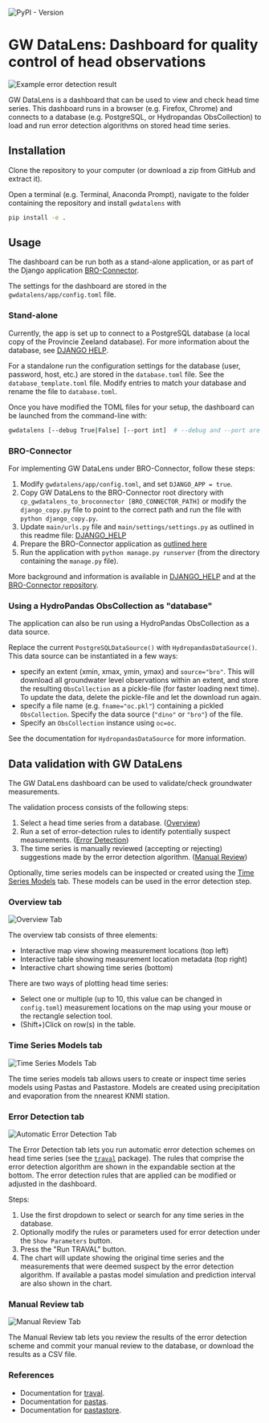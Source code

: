 ![PyPI - Version](https://img.shields.io/pypi/v/gwdatalens)

# GW DataLens: Dashboard for quality control of head observations

![Example error detection result](gwdatalens/assets/traval_result_example.png)

GW DataLens is a dashboard that can be used to view and check head time series.
This dashboard runs in a browser (e.g. Firefox, Chrome) and connects to a
database (e.g. PostgreSQL, or Hydropandas ObsCollection) to load and run error
detection algorithms on stored head time series.

## Installation

Clone the repository to your computer (or download a zip from GitHub and extract it).

Open a terminal (e.g. Terminal, Anaconda Prompt), navigate to the folder containing the repository
and install `gwdatalens` with

```bash
pip install -e .
```

## Usage

The dashboard can be run both as a stand-alone application, or as part of the Django
application [BRO-Connector](https://github.com/nens/bro-connector).

The settings for the dashboard are stored in the `gwdatalens/app/config.toml` file.

### Stand-alone

Currently, the app is set up to connect to a PostgreSQL database (a local copy
of the Provincie Zeeland database). For more information about the database,
see [DJANGO HELP](gwdatalens/django/DJANGO_HELP.md).

For a standalone run the configuration settings for the database (user,
password, host, etc.) are stored in the `database.toml` file. See the
`database_template.toml` file. Modify entries to match your database and rename
the file to `database.toml`.

Once you have modified the TOML files for your setup, the dashboard can be
launched from the command-line with:

```bash
gwdatalens [--debug True|False] [--port int]  # --debug and --port are optional
```

### BRO-Connector

For implementing GW DataLens under BRO-Connector, follow these steps:

1. Modify `gwdatalens/app/config.toml`, and set `DJANGO_APP = true`.
2. Copy GW DataLens to the BRO-Connector root directory with
   `cp_gwdatalens_to_broconnector [BRO_CONNECTOR_PATH]` or modify the `django_copy.py`
   file to point to the correct path and run the file with `python django_copy.py`.
3. Update `main/urls.py` file and `main/settings/settings.py` as outlined in this readme
   file: [DJANGO_HELP](gwdatalens/django/DJANGO_HELP.md)
4. Prepare the BRO-Connector application as
   [outlined here](https://github.com/nens/bro-connector?tab=readme-ov-file#installeren-van-django-applicatie)
5. Run the application with `python manage.py runserver` (from the directory containing
   the `manage.py` file).

More background and information is available in
[DJANGO_HELP](gwdatalens/django/DJANGO_HELP.md) and at the
[BRO-Connector repository](https://github.com/nens/bro-connector).

### Using a HydroPandas ObsCollection as "database"

The application can also be run using a HydroPandas ObsCollection as a data source.

Replace the current `PostgreSQLDataSource()` with `HydropandasDataSource()`. This
data source can be instantiated in a few ways:

- specify an extent (xmin, xmax, ymin, ymax) and `source="bro"`. This will download
  all groundwater level observations within an extent, and store the resulting
  `ObsCollection` as a pickle-file (for faster loading next time). To update the data,
  delete the pickle-file and let the download run again.
- specify a file name (e.g. `fname="oc.pkl"`) containing a pickled `ObsCollection`.
  Specify the data source (`"dino"` or `"bro"`) of the file.
- Specify an `ObsCollection` instance using `oc=oc`.

See the documentation for `HydropandasDataSource` for more information.

## Data validation with GW DataLens

The GW DataLens dashboard can be used to validate/check groundwater measurements.

The validation process consists of the following steps:

   1. Select a head time series from a database. ([Overview](#overview-tab))
   2. Run a set of error-detection rules to identify potentially suspect measurements. ([Error Detection](#error-detection-tab))
   3. The time series is manually reviewed (accepting or rejecting) suggestions made by the  error detection algorithm. ([Manual Review](#error-detection-tab))

Optionally, time series models can be inspected or created using the [Time Series Models](#time-series-models-tab) tab. These models can be used in the error detection step.

### Overview tab

![Overview Tab](/gwdatalens/assets/00_overview_tab.png)

The overview tab consists of three elements:

- Interactive map view showing measurement locations (top left)
- Interactive table showing measurement location metadata (top right)
- Interactive chart showing time series (bottom)

There are two ways of plotting head time series:

- Select one or multiple (up to 10, this value can be changed in `config.toml`)
  measurement locations on the map using your mouse or the rectangle selection tool.
- (Shift+)Click on row(s) in the table.

### Time Series Models tab

![Time Series Models Tab](/gwdatalens/assets/01_model_tab.png)

The time series models tab allows users to create or inspect time series models using
Pastas and Pastastore. Models are created using precipitation and evaporation from the
nnearest KNMI station.

### Error Detection tab

![Automatic Error Detection Tab](/gwdatalens/assets/02_qc_tab.png)

The Error Detection tab lets you run automatic error detection schemes on head time
series (see the [`traval`](https://traval.readthedocs.io) package). The rules that
comprise the error detection algorithm are shown in the expandable section at the
bottom. The error detection rules that are applied can be modified or adjusted in the
dashboard.

Steps:

   1. Use the first dropdown to select or search for any time series in the database.
   2. Optionally modify the rules or parameters used for error detection under the `Show Parameters` button.
   3. Press the "Run TRAVAL" button.
   4. The chart will update showing the original time series and the measurements that were deemed suspect by the error detection algorithm. If available a pastas model simulation and prediction interval are also shown in the chart.

### Manual Review tab

![Manual Review Tab](/gwdatalens/assets/03_review_tab.png)

The Manual Review tab lets you review the results of the error detection scheme and
commit your manual review to the database, or download the results as a CSV file.

### References

- Documentation for [traval](https://traval.readthedocs.io/en/latest/).
- Documentation for [pastas](https://pastas.dev/).
- Documentation for [pastastore](https://pastastore.readthedocs.io/en/latest/).
